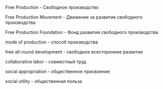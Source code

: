 Free Production - Свободное производство

Free Production Movement - Движение за развитие свободного производства

Free Production Foundation - Фонд развития свободного производства

mode of production - способ производства

free all-round development - свободное всестороннее развитие

collaborative labor - совместный труд

social appropriation - общественное присвоение

social utility - общественная польза

